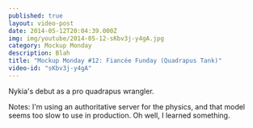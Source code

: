 ```yaml
---
published: true
layout: video-post
date: 2014-05-12T20:04:39.000Z
img: img/youtube/2014-05-12-sKbv3j-y4gA.jpg
category: Mockup Monday
description: Blah
title: "Mockup Monday #12: Fiancée Funday (Quadrapus Tank)"
video-id: "sKbv3j-y4gA"
---
```

Nykia's debut as a pro quadrapus wrangler.

Notes: I'm using an authoritative server for the physics, and that model seems too slow to use in production. Oh well, I learned something.
